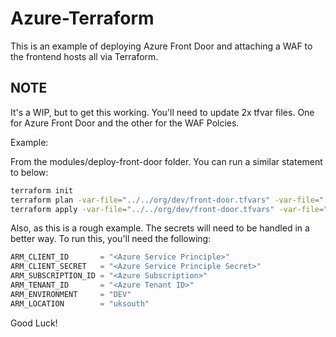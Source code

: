 # Azure-Terraform

This is an example of deploying Azure Front Door and attaching a WAF to the frontend hosts all via Terraform.


## NOTE
It's a WIP, but to get this working. You'll need to update 2x tfvar files. One for Azure Front Door and the other for the WAF Polcies.

Example: 

From the modules/deploy-front-door folder. You can run a similar statement to below:

```bash
terraform init
terraform plan -var-file="../../org/dev/front-door.tfvars" -var-file="../../org/dev/front-door-waf.tfvars"
terraform apply -var-file="../../org/dev/front-door.tfvars" -var-file="../../org/dev/front-door-waf.tfvars"
```
Also, as this is a rough example. The secrets will need to be handled in a better way. To run this, you'll need the following:

```terraform
ARM_CLIENT_ID       = "<Azure Service Principle>"
ARM_CLIENT_SECRET   = "<Azure Service Principle Secret>"
ARM_SUBSCRIPTION_ID = "<Azure Subscription>"
ARM_TENANT_ID       = "<Azure Tenant ID>"
ARM_ENVIRONMENT     = "DEV"
ARM_LOCATION        = "uksouth"
```
Good Luck!